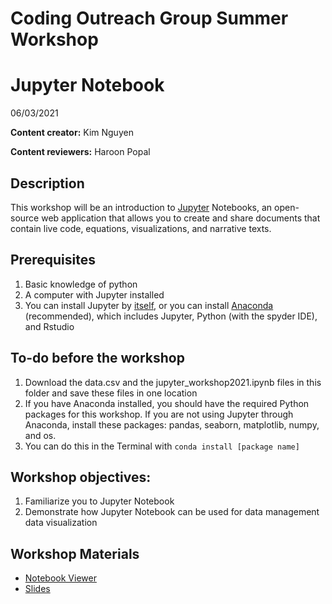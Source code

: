 # Coding Outreach Group Summer Workshop
# Jupyter Notebook
06/03/2021

__**Content creator:**__ Kim Nguyen

__**Content reviewers:**__ Haroon Popal



## Description
This workshop will be an introduction to [Jupyter](https://jupyter.org/) Notebooks, an open-source web application that allows you to create and share documents that contain live code, equations, visualizations, and narrative texts.

## Prerequisites
1. Basic knowledge of python
2. A computer with Jupyter installed
  1. You can install Jupyter by [itself](https://jupyter.org/install), or you can install [Anaconda](https://www.anaconda.com/distribution/) (recommended), which includes Jupyter, Python (with the spyder IDE), and Rstudio

## To-do before the workshop
1. Download the data.csv and the jupyter_workshop2021.ipynb files in this folder and save these files in one location
2. If you have Anaconda installed, you should have the required Python packages for this workshop. If you are not using Jupyter through Anaconda, install these packages: pandas, seaborn, matplotlib, numpy, and os.
  1. You can do this in the Terminal with `conda install [package name]`

## Workshop objectives:
1. Familiarize you to Jupyter Notebook
2. Demonstrate how Jupyter Notebook can be used for data management data visualization

## Workshop Materials
- [Notebook Viewer](https://tu-coding-outreach-group.github.io/cog_summer_workshops_2021/jupyter-notebook/index.html)
- [Slides](https://github.com/TU-Coding-Outreach-Group/cog_summer_workshops_2021/raw/main/jupyter-notebook/Jupyter_slides.pptx)
